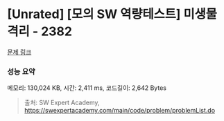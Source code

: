# [Unrated] [모의 SW 역량테스트] 미생물 격리 - 2382 

[문제 링크](https://swexpertacademy.com/main/code/problem/problemDetail.do?contestProbId=AV597vbqAH0DFAVl) 

### 성능 요약

메모리: 130,024 KB, 시간: 2,411 ms, 코드길이: 2,642 Bytes



> 출처: SW Expert Academy, https://swexpertacademy.com/main/code/problem/problemList.do
